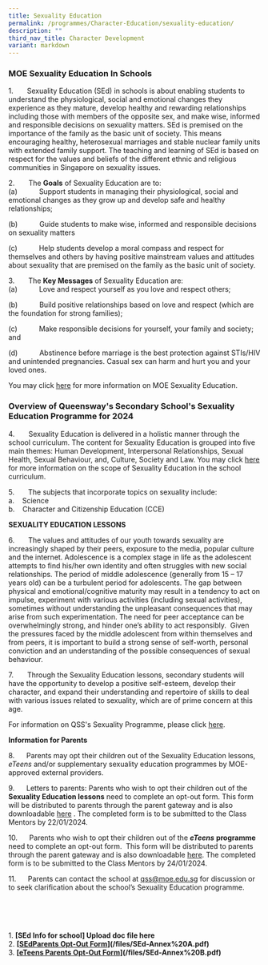 ```yaml
---
title: Sexuality Education
permalink: /programmes/Character-Education/sexuality-education/
description: ""
third_nav_title: Character Development
variant: markdown
---
```

### MOE Sexuality Education In Schools

1.&nbsp;&nbsp;&nbsp;&nbsp;&nbsp;&nbsp; Sexuality Education (SEd) in schools is about enabling students to understand the physiological, social and emotional changes they experience as they mature, develop healthy and rewarding relationships including those with members of the opposite sex, and make wise, informed and responsible decisions on sexuality matters. SEd is premised on the importance of the family as the basic unit of society. This means encouraging healthy, heterosexual marriages and stable nuclear family units with extended family support. The teaching and learning of SEd is based on respect for the values and beliefs of the different ethnic and religious communities in Singapore on sexuality issues.

2.&nbsp;&nbsp;&nbsp;&nbsp;&nbsp;&nbsp; The **Goals** of Sexuality Education are to:<br>
(a)&nbsp;&nbsp;&nbsp;&nbsp;&nbsp;&nbsp;&nbsp;&nbsp;&nbsp;&nbsp; Support students in managing their physiological, social and emotional changes as they grow up and develop safe and healthy relationships;

(b)&nbsp;&nbsp;&nbsp;&nbsp;&nbsp;&nbsp;&nbsp;&nbsp;&nbsp;&nbsp; Guide students to make wise, informed and responsible decisions on sexuality matters

(c)&nbsp;&nbsp;&nbsp;&nbsp;&nbsp;&nbsp;&nbsp;&nbsp;&nbsp;&nbsp; Help students develop a moral compass and respect for themselves and others by having positive mainstream values and attitudes about sexuality that are premised on the family as the basic unit of society.

3.&nbsp;&nbsp;&nbsp;&nbsp;&nbsp;&nbsp; The **Key Messages** of Sexuality Education are:
<br>(a)&nbsp;&nbsp;&nbsp;&nbsp;&nbsp;&nbsp;&nbsp;&nbsp;&nbsp;&nbsp; Love and respect yourself as you love and respect others;

(b)&nbsp;&nbsp;&nbsp;&nbsp;&nbsp;&nbsp;&nbsp;&nbsp;&nbsp;&nbsp; Build positive relationships based on love and respect (which are the foundation for strong families);

(c)&nbsp;&nbsp;&nbsp;&nbsp;&nbsp;&nbsp;&nbsp;&nbsp;&nbsp;&nbsp; Make responsible decisions for yourself, your family and society; and

(d)&nbsp;&nbsp;&nbsp;&nbsp;&nbsp;&nbsp;&nbsp;&nbsp;&nbsp;&nbsp; Abstinence before marriage is the best protection against STIs/HIV and unintended pregnancies. Casual sex can harm and hurt you and your loved ones.

You may click [here](https://go.gov.sg/moe-sexuality-education) for more information on MOE Sexuality Education.

### Overview of Queensway's Secondary School's Sexuality Education Programme for 2024

4.&nbsp;&nbsp;&nbsp;&nbsp;&nbsp;&nbsp; Sexuality Education is delivered in a holistic manner through the school curriculum. The content for Sexuality Education is grouped into five main themes: Human Development, Interpersonal Relationships, Sexual Health, Sexual Behaviour, and, Culture, Society and Law. You may click [here](https://go.gov.sg/moe-sexuality-education-scope) for more information on the scope of Sexuality Education in the school curriculum.

5.&nbsp;&nbsp;&nbsp;&nbsp;&nbsp;&nbsp; The subjects that incorporate topics on sexuality include:<br>
a.&nbsp;&nbsp;&nbsp; Science<br>
b.&nbsp;&nbsp;&nbsp; Character and Citizenship Education (CCE)

**SEXUALITY EDUCATION LESSONS**

6.&nbsp;&nbsp;&nbsp;&nbsp;&nbsp;&nbsp; The values and attitudes of our youth towards sexuality are increasingly shaped by their peers, exposure to the media, popular culture and the internet. Adolescence is a complex stage in life as the adolescent attempts to find his/her own identity and often struggles with new social relationships. The period of middle adolescence (generally from 15 – 17 years old) can be a turbulent period for adolescents. The gap between physical and emotional/cognitive maturity may result in a tendency to act on impulse, experiment with various activities (including sexual activities), sometimes without understanding the unpleasant consequences that may arise from such experimentation. The need for peer acceptance can be overwhelmingly strong, and hinder one’s ability to act responsibly.&nbsp; Given the pressures faced by the middle adolescent from within themselves and from peers, it is important to build a strong sense of self-worth, personal conviction and an understanding of the possible consequences of sexual behaviour.

7.&nbsp;&nbsp;&nbsp;&nbsp;&nbsp;&nbsp; Through the Sexuality Education lessons, secondary students will have the opportunity to develop a positive self-esteem, develop their character, and expand their understanding and repertoire of skills to deal with various issues related to sexuality, which are of prime concern at this age.

For information on QSS's Sexuality Programme, please click [here](        [https://drive.google.com/file/d/1zK1O2cqb7m4G3QrEZIsiHyeJDQ1t\_tZE/view?usp=drive\_link](https://drive.google.com/file/d/1zK1O2cqb7m4G3QrEZIsiHyeJDQ1t_tZE/view?usp=drive_link)). 
<br>

**Information for Parents**

8.&nbsp;&nbsp;&nbsp;&nbsp;&nbsp; Parents may opt their children out of the Sexuality Education lessons, _eTeens_ and/or supplementary sexuality education programmes by MOE-approved external providers.

9.&nbsp;&nbsp;&nbsp;&nbsp;&nbsp; Letters to parents: Parents who wish to opt their children out of the **Sexuality Education lessons** need to complete an opt-out form. This form will be distributed to parents through the parent gateway and is also downloadable [here](
https://drive.google.com/file/d/14ogtPTHxoskWetIuycQ4wStLHU1zT3Ux/view?usp=drive_link) . The completed form is to be submitted to the Class Mentors by 22/01/2024.

10.&nbsp;&nbsp;&nbsp;&nbsp;&nbsp; Parents who wish to opt their children out of the **_eTeens_** **programme** need to complete an opt-out form. &nbsp;This form will be distributed to parents through the parent gateway and is also downloadable [here]( https://drive.google.com/file/d/1BrnjJVABO8YlP_7Iia69QziLQ-ljrDdR/view?usp=drive_link). The completed form is to be submitted to the Class Mentors by 24/01/2024.

11.&nbsp;&nbsp;&nbsp;&nbsp;&nbsp; Parents can contact the school at qss@moe.edu.sg for discussion or to seek clarification about the school’s Sexuality Education programme.








<br>
<br>
<br>



  

1\.  **[SEd Info for school] Upload doc file here**<br>
2.  **[[SEdParents Opt-Out Form](https://drive.google.com/file/d/10MkedLktgm7nH1JMlOylu85CrMs_8dAz/view?usp=share_link)](/files/SEd-Annex%20A.pdf)** <br>
3.  **[[eTeens Parents Opt-Out Form](https://drive.google.com/file/d/1jiSkoLfpikErq_HUL0n92lk6DNBBdjdH/view?usp=share_link)](/files/SEd-Annex%20B.pdf)**